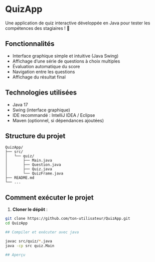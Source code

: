 # QuizApp

Une application de quiz interactive développée en Java pour tester les compétences des stagiaires ! 🧠

## Fonctionnalités

- Interface graphique simple et intuitive (Java Swing)
- Affichage d’une série de questions à choix multiples
- Évaluation automatique du score
- Navigation entre les questions
- Affichage du résultat final

## Technologies utilisées

- Java 17
- Swing (interface graphique)
- IDE recommandé : IntelliJ IDEA / Eclipse
- Maven (optionnel, si dépendances ajoutées)

## Structure du projet
```text
QuizApp/
├── src/
│   └── quiz/
│       ├── Main.java
│       ├── Question.java
│       ├── Quiz.java
│       └── QuizFrame.java
├── README.md
└── ...
 ```

## Comment exécuter le projet

1. **Cloner le dépôt** :

```bash
git clone https://github.com/ton-utilisateur/QuizApp.git
cd QuizApp

## Compiler et exécuter avec java

javac src/quiz/*.java
java -cp src quiz.Main

## Aperçu
